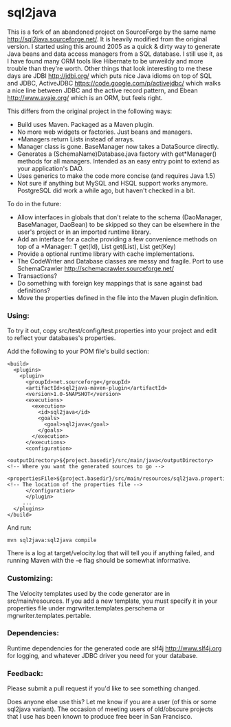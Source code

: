 # sql2java #

This is a fork of an abandoned project on SourceForge by the same name <http://sql2java.sourceforge.net/>. It is heavily modified from the original version. I started using this around 2005 as a quick & dirty way to generate Java beans and data access managers from a SQL database. I still use it, as I have found many ORM tools like Hibernate to be unweildy and more trouble than they're worth. Other things that look interesting to me these days are JDBI <http://jdbi.org/> which puts nice Java idioms on top of SQL and JDBC, ActiveJDBC <https://code.google.com/p/activejdbc/> which walks a nice line between JDBC and the active record pattern, and Ebean <http://www.avaje.org/> which is an ORM, but feels right.

This differs from the original project in the following ways:
- Build uses Maven. Packaged as a Maven plugin.
- No more web widgets or factories. Just beans and managers.
- *Managers return Lists instead of arrays.
- Manager class is gone. BaseManager now takes a DataSource directly.
- Generates a (SchemaName)Database.java factory with get*Manager() methods for all managers. Intended as an easy entry point to extend as your application's DAO.
- Uses generics to make the code more concise (and requires Java 1.5)
- Not sure if anything but MySQL and HSQL support works anymore. PostgreSQL did work a while ago, but haven't checked in a bit.

To do in the future:
- Allow interfaces in globals that don't relate to the schema (DaoManager, BaseManager, DaoBean) to be skipped so they can be elsewhere in the user's project or in an imported runtime library.
- Add an interface for a cache providing a few convenience methods on top of a *Manager: T get(Id), List<T> get(List<Id>), List<T> get(Key)
- Provide a optional runtime library with cache implementations. 
- The CodeWriter and Database classes are messy and fragile. Port to use SchemaCrawler <http://schemacrawler.sourceforge.net/>
- Transactions?
- Do something with foreign key mappings that is sane against bad definitions?
- Move the properties defined in the file into the Maven plugin definition. 

### Using: ###
To try it out, copy src/test/config/test.properties into your project and edit to reflect your databases's properties.

Add the following to your POM file's build section:

    <build>
      <plugins>
        <plugin>
          <groupId>net.sourceforge</groupId>
          <artifactId>sql2java-maven-plugin</artifactId>
          <version>1.0-SNAPSHOT</version>
          <executions>
            <execution>
              <id>sql2java</id>
              <goals>
                <goal>sql2java</goal>
              </goals>
            </execution>
          </executions>
          <configuration>
            <outputDirectory>${project.basedir}/src/main/java</outputDirectory> <!-- Where you want the generated sources to go -->
            <propertiesFile>${project.basedir}/src/main/resources/sql2java.properties</propertiesFile> <!-- The location of the properties file -->
          </configuration>
          </plugin>
         ...
      </plugins>
    </build>

And run:

    mvn sql2java:sql2java compile

There is a log at target/velocity.log that will tell you if anything failed, and running Maven with the -e flag should be somewhat informative.

### Customizing: ###
The Velocity templates used by the code generator are in src/main/resources. If you add a new template, you must specify it in your properties file under mgrwriter.templates.perschema or mgrwriter.templates.pertable. 

### Dependencies: ###
Runtime dependencies for the generated code are slf4j <http://www.slf4j.org> for logging, and whatever JDBC driver you need for your database.

### Feedback: ###
Please submit a pull request if you'd like to see something changed. 

Does anyone else use this? Let me know if you are a user (of this or some sql2java variant). The occasion of meeting users of old/obscure projects that I use has been known to produce free beer in San Francisco.
